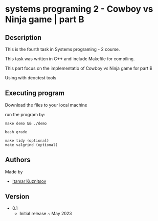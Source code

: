 # systems programing 2 - Cowboy vs Ninja game | part B


## Description
This is the fourth task in Systems programing - 2 course.

This task was written in C++ and include Makefile for compiling.

This part focus on the implementatio of Cowboy vs Ninja game for part B

Using with deoctest tools  


## Executing program
Download the files to your local machine

run the program by:
```
make demo && ./demo
  
bash grade

make tidy (optional)
make valgrind (optional)
```


## Authors
Made by

* [Itamar Kuznitsov](https://github.com/Itamar-Kuznitsov)

## Version
* 0.1
  * Initial release ~ May 2023
